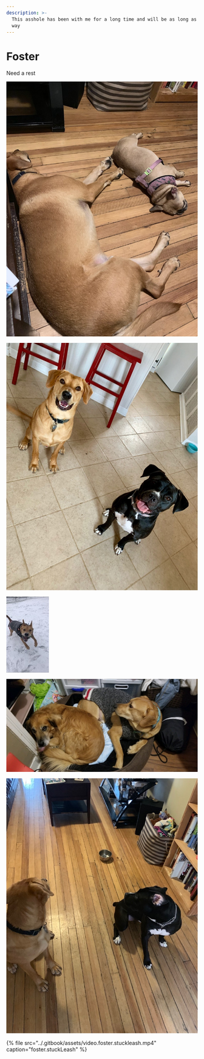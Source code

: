 ```yaml
---
description: >-
  This asshole has been with me for a long time and will be as long as I have my
  way
---
```


# Foster

Need a rest



![Tired each other out](../.gitbook/assets/original.smolr.jpg)



![At attention ](../.gitbook/assets/original.smol.jpg)



![Dashing through the snow](../.gitbook/assets/original%20%281%29.jpg)



![Curled up with Henry](../.gitbook/assets/original.dogs.jpg)



![Off in the distance, a door was knocked?](../.gitbook/assets/original.chill.jpg)



{% file src="../.gitbook/assets/video.foster.stuckleash.mp4" caption="foster.stuckLeash" %}



